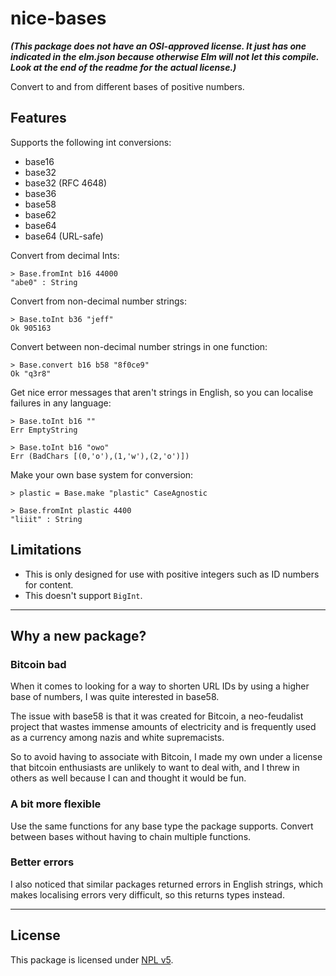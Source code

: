 # nice-bases

***(This package does not have an OSI-approved license. It just has one indicated in the elm.json because otherwise Elm will not let this compile. Look at the end of the readme for the actual license.)***

Convert to and from different bases of positive numbers.



## Features

Supports the following int conversions:

- base16
- base32
- base32 (RFC 4648)
- base36
- base58
- base62
- base64
- base64 (URL-safe)

Convert from decimal Ints:

    > Base.fromInt b16 44000
    "abe0" : String

Convert from non-decimal number strings:

    > Base.toInt b36 "jeff"
    Ok 905163

Convert between non-decimal number strings in one function:

    > Base.convert b16 b58 "8f0ce9"
    Ok "q3r8"

Get nice error messages that aren't strings in English, so you can localise failures in any language:

    > Base.toInt b16 ""
    Err EmptyString

    > Base.toInt b16 "owo"
    Err (BadChars [(0,'o'),(1,'w'),(2,'o')])

Make your own base system for conversion:

    > plastic = Base.make "plastic" CaseAgnostic

    > Base.fromInt plastic 4400
    "liiit" : String

## Limitations

- This is only designed for use with positive integers such as ID numbers for content.
- This doesn't support `BigInt`.




----

## Why a new package?

### Bitcoin bad

When it comes to looking for a way to shorten URL IDs by using a higher base of numbers, I was quite interested in base58.

The issue with base58 is that it was created for Bitcoin, a neo-feudalist project that wastes immense amounts of electricity and is frequently used as a currency among nazis and white supremacists.

So to avoid having to associate with Bitcoin, I made my own under a license that bitcoin enthusiasts are unlikely to want to deal with, and I threw in others as well because I can and thought it would be fun.

### A bit more flexible

Use the same functions for any base type the package supports. Convert between bases without having to chain multiple functions.

### Better errors

I also noticed that similar packages returned errors in English strings, which makes localising errors very difficult, so this returns types instead.


----


## License

This package is licensed under [NPL v5](LICENSE).